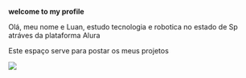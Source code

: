 
**welcome to my profile**

Olá, meu nome e Luan, estudo tecnologia e robotica no estado de Sp atráves da plataforma Alura


Este espaço serve para postar os meus projetos 

![](https://media1.tenor.com/m/9U3bJ2BE72UAAAAd/taehyung-taehyung-suchwita.gif)
